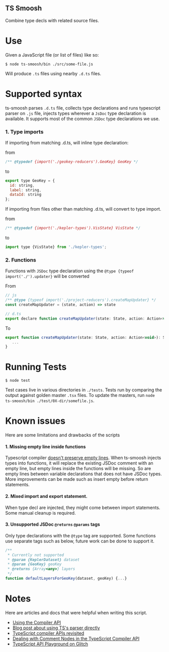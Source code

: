 ## TS Smoosh

Combine type decls with related source files.

# Use

Given a JavaScript file (or list of files) like so:

```
$ node ts-smoosh/bin ./src/some-file.js
```

Will produce `.ts` files using nearby `.d.ts` files.

# Supported syntax
ts-smoosh parses `.d.ts` file, collects type declarations and runs typescript parser on `.js` file, injects types wherever a `JsDoc` type declaration is available. It supports most of the common `JSDoc` type declarations we use.

### 1. Type imports

If importing from matching .d.ts, will inline type declaration:

from

```js
/** @typedef {import('./geokey-reducers').GeoKey} GeoKey */
```

to

```js
export type GeoKey = {
  id: string,
  label: string,
  dataId: string
};
```

If importing from files other than matching .d.ts, will convert to type import.

from

```js
/** @typedef {import('./kepler-types').VisState} VisState */
```

to

```js
import type {VisState} from './kepler-types';
```

### 2. Functions

Functions with `JSDoc` type declaration using the `@type {typeof import('./').updater}` will be converted

From

```js
// js
/** @type {typeof import('./project-reducers').createMapUpdater} */
const createMapUpdater = (state, action) => state

// d.ts
export declare function createMapUpdater(state: State, action: Action<void>): State;
```

To

```js
export function createMapUpdater(state: State, action: Action<void>): State {
   ...
}
```

# Running Tests

```
$ node test
```

Test cases live in various directories in `./tests`. Tests run by comparing the output against golden master `.tsx` files. To update the masters, run `node ts-smoosh/bin ./test/0X-dir/somefile.js`.

# Known issues 

Here are some limitations and drawbacks of the scripts

#### 1. Missing empty line inside functions
Typescript compiler [doesn't preserve empty lines](https://github.com/microsoft/TypeScript/issues/843). When ts-smoosh injects types into functions, it will replace the existing JSDoc comment with an empty line, but empty lines inside the functions will be missing. So are empty lines between variable declarations that does not have JSDoc types. More improvements can be made such as insert empty before return statements.

#### 2. Mixed import and export statement.

When type decl are injected, they might come between import statements. Some manual cleanup is required.

#### 3. Unsupported JSDoc `@returns` `@params` tags
Only type declarations with the `@type` tag are supported. Some functions use separate tags such as below, future work can be done to support it.
```js
/**
 * Currently not supported
 * @param {KeplerDataset} dataset
 * @param {GeoKey} geoKey
 * @returns {Array<any>} layers
 */
function defaultLayersForGeoKey(dataset, geoKey) {...}
```



# Notes

Here are articles and docs that were helpful when writing this script.

- [Using the Compiler API](https://github.com/microsoft/TypeScript/wiki/Using-the-Compiler-API)
- [Blog post about using TS's parser directly](https://medium.com/allenhwkim/how-to-parse-typescript-from-source-643387971f4e)
- [TypeScript compiler APIs revisited](https://blog.scottlogic.com/2017/05/02/typescript-compiler-api-revisited.html)
- [Dealing with Comment Nodes in the TypeScript Compiler API](https://quramy.medium.com/manipulate-comments-with-typescript-api-73d5f1d43d7f)
- [TypeScript API Playground on Glitch](https://typescript-api-playground.glitch.me/#example=Transformation%203)
